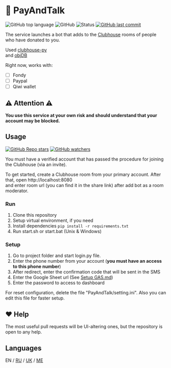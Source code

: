 <!-- https://github.com/kirillkuzin/donatehouse/blob/master/README.md -->
# 👋 PayAndTalk
![GitHub top language](https://img.shields.io/github/languages/top/gornostay25/PayAndTalk) ![GitHub](https://img.shields.io/github/license/gornostay25/PayAndTalk) ![Status](https://img.shields.io/static/v1?label=Status&message=Development&color=important&style=flat) [![GitHub last commit](https://img.shields.io/github/last-commit/gornostay25/PayAndTalk)](https://github.com/gornostay25/PayAndTalk/commits/main)

The service launches a bot that adds to the [Clubhouse](https://www.joinclubhouse.com) rooms of people who have donated to you.

Used [clubhouse-py](https://github.com/stypr/clubhouse-py)<br>
and [objDB](https://googlescripts.harryonline.net/objdb)

Right now, works with:
- [ ] Fondy
- [ ] Paypal
- [ ] Qiwi wallet

## ⚠️ Attention ⚠️
**You use this service at your own risk and should understand 
that your account may be blocked.**

## Usage

[![GitHub Repo stars](https://img.shields.io/github/stars/gornostay25/PayAndTalk?style=social)](https://github.com/gornostay25/PayAndTalk/stargazers) [![GitHub watchers](https://img.shields.io/github/watchers/gornostay25/PayAndTalk?style=social)](https://github.com/gornostay25/PayAndTalk/watchers)


You must have a verified account that has passed the procedure 
for joining the Clubhouse (via an invite).

To get started, create a Clubhouse room from your primary account.
After that, open http://localhost:8080<br>and enter room url (you can find it in the share link) 
after add bot as a room moderator.


### Run
1. Clone this repository
2. Setup virtual environment, if you need
3. Install dependencies `pip install -r requirements.txt`
4. Run start.sh or start.bat (Unix & Windows)

### Setup
1. Go to project folder and start login.py file.
2. Enter the phone number from your account 
(**you must have an access to this phone number**)
3. After redirect, enter the confirmation code that will be sent in the SMS
4. Enter the Google Sheet url (See [Setup GAS.md](GAS.md))
5. Enter the password to access to dashboard


For reset configuration, delete the file "PayAndTalk/setting.ini".
Also you can edit this file for faster setup.

## ❤️ Help

The most useful pull requests will be UI-altering ones, but the repository 
is open to any help.


## Languages

EN / [RU](README.md) / [UK](README.md) / [ME](README.md)
<!-- https://github.com/kirillkuzin/donatehouse/blob/master/README.md -->
